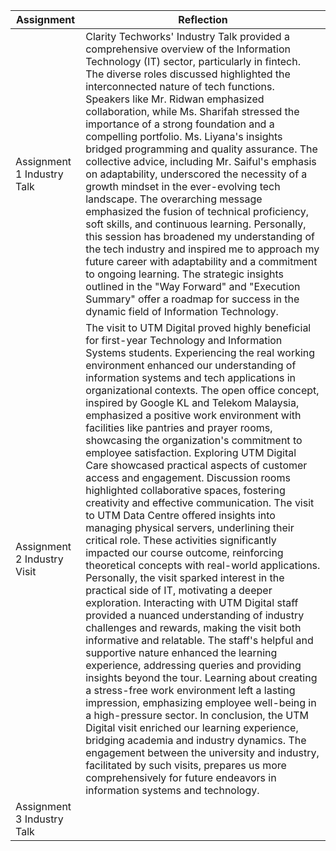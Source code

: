 | Assignment                  | Reflection                                                                                                             |
| --------------------------- | -----------------------------------------------------------------------------------------------------------------------|
| Assignment 1 Industry Talk  | Clarity Techworks' Industry Talk provided a comprehensive overview of the Information Technology (IT) sector,        particularly in fintech. The diverse roles discussed highlighted the interconnected nature of tech functions. Speakers like Mr. Ridwan emphasized collaboration, while Ms. Sharifah stressed the importance of a strong foundation and a compelling portfolio. Ms. Liyana's insights bridged programming and quality assurance.    The collective advice, including Mr. Saiful's emphasis on adaptability, underscored the necessity of a growth mindset in the ever-evolving tech landscape. The overarching message emphasized the fusion of technical proficiency, soft skills, and continuous learning. Personally, this session has broadened my understanding of the tech industry and inspired me to approach my future career with adaptability and a commitment to ongoing learning. The strategic insights outlined in the "Way Forward" and "Execution Summary" offer a roadmap for success in the dynamic field of Information Technology.           |
| Assignment 2 Industry Visit  | The visit to UTM Digital proved highly beneficial for first-year Technology and Information Systems students. Experiencing the real working environment enhanced our understanding of information systems and tech applications in organizational contexts. The open office concept, inspired by Google KL and Telekom Malaysia, emphasized a positive work environment with facilities like pantries and prayer rooms, showcasing the organization's commitment to employee satisfaction. Exploring UTM Digital Care showcased practical aspects of customer access and engagement. Discussion rooms highlighted collaborative spaces, fostering creativity and effective communication. The visit to UTM Data Centre offered insights into managing physical servers, underlining their critical role. These activities significantly impacted our course outcome, reinforcing theoretical concepts with real-world applications. Personally, the visit sparked interest in the practical side of IT, motivating a deeper exploration. Interacting with UTM Digital staff provided a nuanced understanding of industry challenges and rewards, making the visit both informative and relatable. The staff's helpful and supportive nature enhanced the learning experience, addressing queries and providing insights beyond the tour. Learning about creating a stress-free work environment left a lasting impression, emphasizing employee well-being in a high-pressure sector. In conclusion, the UTM Digital visit enriched our learning experience, bridging academia and industry dynamics. The engagement between the university and industry, facilitated by such visits, prepares us more comprehensively for future endeavors in information systems and technology.  |
| Assignment 3 Industry Talk | 
